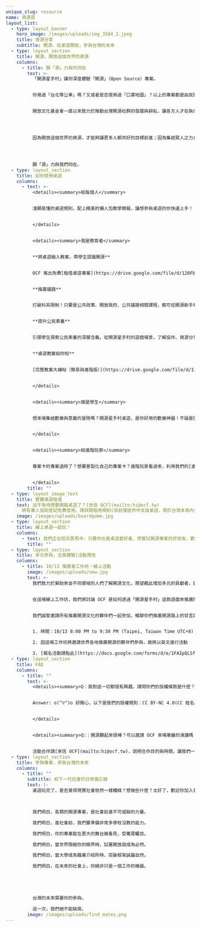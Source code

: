 ```yaml
---
unique_slug: resource
name: 資源頁
layout_list:
  - type: layout_banner
    hero_image: /images/uploads/img_3584_2.jpeg
    title: 資源分享
    subtitle: 開源，從桌遊開始，參與台灣的未來
  - type: layout_section
    title: 開源，開放這個世界的資源
    columns:
      - title: 願「源」力與你同在
        text: >-
          「開源星手村」讓你深度體驗「開源」（Open Source）專案。


          你用過「台北等公車」嗎？又或者是否使用過「口罩地圖」？以上的專案都是由民間發起，號召程式設計、行銷公關、文化工作者等不同專業的夥伴，透過貢獻彼此的專業所架構而成的開源專案。


          開放文化基金會一直以來致力於推動台灣開源社群的發展與耕耘，讓各方人才在執行多元專案的過程裡，同時推動社會進步、充實自我技能與成就。




          因為開放這個世界的資源，才能夠讓更多人朝共好的目標前進；因為集結眾人之力合作，我們也同時參與著更進步的未來。




          願「源」力與我們同在。
  - type: layout_section
    title: 如何使用桌遊
    columns:
      - text: >-
          <details><summary>給每個人</summary>


          淺顯易懂的桌遊規則，配上精美的懶人包教學簡報，讓想參與桌遊的你快速上手！


          </details>


          <details><summary>我是教育者</summary>


          **將桌遊融入教案，帶學生認識開源**


          OCF 推出免費[租借桌遊專案](https://drive.google.com/file/d/120Fbj4QsPwRsWWxCkzCGqmImDnbfgjlB/view?usp=drive_link)，邀請教育者們一同將開源理念帶入課堂，讓同學透過桌遊，更認識開源，理解協作、專案管理、資源共享、多元能力的重要性。


          **推廣議題**


          打破科系限制！只要是公共政策、開放政府、公共議題相關課程，都可從開源新手村認識開源精神，帶領學生討論如何更有效益推廣議題，解決問題。


          **提升公民素養**


          引領學生探索公民素養的深層含義。從開源星手村的遊戲場景，了解協作、資源分享、多元思考的價值。學生將透過桌遊，培養主動關心議題、協調能力、批判思維、公共意識等不可或缺之公民素養力。


          **桌遊教案給你知**


          [完整教案大補帖（簡易與進階版）](https://drive.google.com/file/d/1ikNaY7Laau1BIPvYoIlKaSS7BSd5Yp5h/view?usp=drive_link)


          </details>


          <details><summary>窩是學生</summary>


          想來場集結歡樂與意義的冒險嗎？開源星手村桌遊，是你好用的歡樂神器！不論是團康遊戲、社團破冰、聯誼聚會，百搭萬用。讓你無痛上手桌遊的趣味，同時兼顧公共議題討論的精神，一同體驗開源協作樂趣！


          </details>


          <details><summary>給進階玩家</summary>


          專案卡的專案過時了？想要客製化自己的專案卡？進階玩家看過來，利用我們的[進階客製規則](https://drive.google.com/file/d/1oDiYCTC2rXllYz-l2mowzLyuEgYJsknm/view?usp=drive_link)，玩家可自己套入想發起的專案，讓桌遊更貼近你想推廣的理念！


          </details>
        title: ""
  - type: layout_image_text
    title: 實體桌遊租借
    text: 迫不急待想要開箱桌遊了？[來信 OCF](mailto:hi@ocf.tw)
      將有專人協助登記免費借用。請詳閱租用規則(目前僅提供中文版桌遊，限於台灣本島內租借)。
    image: /images/uploads/boardgame.jpg
  - type: layout_section
    title: 線上桌遊一起玩！
    columns:
      - text: 我們正在招兵買馬中，只要你也是桌遊愛好者、想嘗試開源專案的好朋友，歡迎一起與我們一起開發線上桌遊。
        title: ""
  - type: layout_section
    title: 多元參與，全面體驗|活動預告
    columns:
      - title: 10/13 推廣者工作坊－線上活動
        image: /images/uploads/new.jpg
        text: >-
          我們致力於幫助來自不同領域的人們了解開源文化，期望藉此增加多元的貢獻者，建立一個穩健的開源生態系。


          在這場線上工作坊，我們將討論 OCF 是如何透過「開源星手村」這款遊戲來推廣開源文化，我們是如何制定推廣策略的？這套推廣方式有什麼優點？又面臨什麼挑戰？


          我們誠摯邀請所有推廣開源文化的夥伴們一起參加，暢聊你們推廣開源路上的甘苦談！


          1. 時間：10/13 8:00 PM to 9:30 PM (Taipei, Taiwan Time UTC+8).

          2. 因這場工作坊將邀請世界各地推廣開源的夥伴們參與，故將以英文進行活動

          3. [報名活動請點此](https://docs.google.com/forms/d/e/1FAIpQLSfsD48X2DeW-qjf8efCc0Crii7rqMUCQVy0kaUlsTly1VSr6A/viewform)
  - type: layout_section
    title: FAQ
    columns:
      - title: ""
        text: >-
          <details><summary>Q：我對這一切都很有興趣，請問你們的授權條款是什麼？</summary>


          Answer: o(^▽^)o 好開心，以下是我們的授權規則：CC BY-NC 4.0(CC 姓名標示-非商業性 4.0)--> 白話文就是，可自由使用、改作、散播桌遊的所有資訊（設計、文件全部都可），但需標注來自 OCF 且不可作商業利用


          </details>


          <details><summary>Q:：開源聽起來很棒？可以邀請 OCF 來場華麗的演講嗎？</summary>


          活動合作請[來信 OCF](mailto:hi@ocf.tw)，說明合作目的與時間，讓我們一起來討論如何推廣開源吧！
  - type: layout_section
    title: 參與專案，參與台灣的未來
    columns:
      - title: ""
        subtitle: 給下一代社會的日常備忘錄
        text: |-
          桌遊玩完了，是否覺得現實社會依然一樣糟糕？想做些什麼？太好了，歡迎你加入我們，用開源，讓世界更好。**現在，來參與彼此的未來吧！**



          我們明白，各類的開源專案，是社會前進不可或缺的力量。

          我們明白，進社會前，我們要準備非常多學校沒教的能力。

          我們明白，你的專業能在更大的舞台被看見，受萬眾矚目。

          我們明白，當世界限縮你的眼界時，試著開放就成為必然。

          我們明白，當大學成為職業介紹所時，突破框架誠屬自然。

          我們明白，在未來的社會上，你絕非只是一個工作的機器。





          台灣的未來需要你的參與。

          這一次，我們絕不能缺席。
        image: /images/uploads/find_mates.png
---
```


